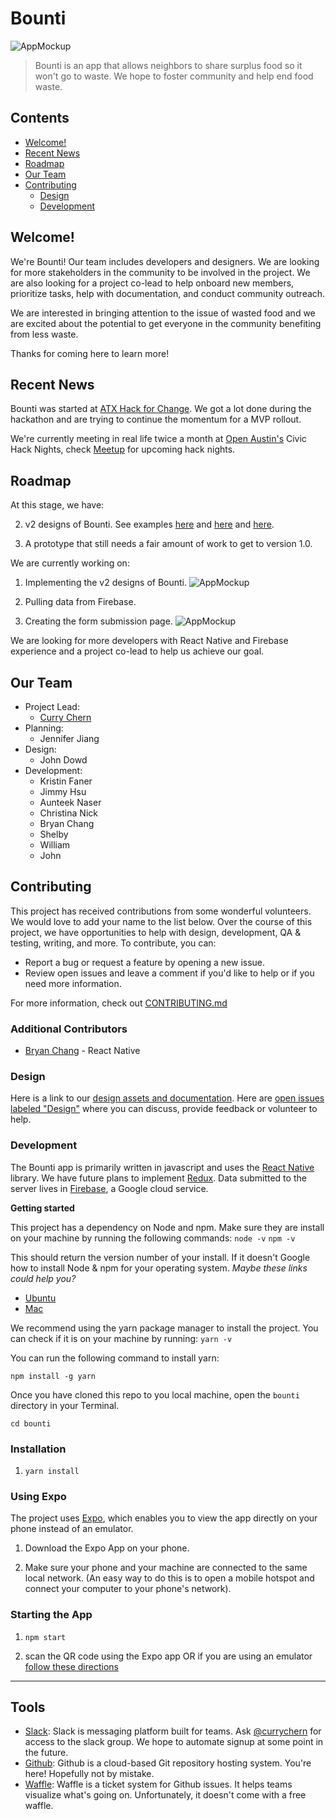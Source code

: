 # Bounti

![AppMockup](https://raw.githubusercontent.com/currychern/bounti/master/public/assets/app_mockup.png)

> Bounti is an app that allows neighbors to share surplus food so it won't go to waste. We hope to foster community and help end food waste.

## Contents

- [Welcome!](#welcome!)
- [Recent News](#recent-news)
- [Roadmap](#roadmap)
- [Our Team](#our-team)
- [Contributing](#contributing)
  - [Design](#design)
  - [Development](#development)

## Welcome!

We're Bounti! Our team includes developers and designers. We are looking for more stakeholders in the community to be involved in the project. We are also looking for a project co-lead to help onboard new members, prioritize tasks, help with documentation, and conduct community outreach.

We are interested in bringing attention to the issue of wasted food and we are excited about the potential to get everyone in the community benefiting from less waste.

Thanks for coming here to learn more!

## Recent News

Bounti was started at [ATX Hack for Change](). We got a lot done during the hackathon and are trying to continue the momentum for a MVP rollout.

We're currently meeting in real life twice a month at [Open Austin's](https://www.open-austin.org/) Civic Hack Nights, check [Meetup](https://www.meetup.com/Open-Austin/) for upcoming hack nights.

## Roadmap

At this stage, we have:

2. v2 designs of Bounti. See examples [here](https://raw.githubusercontent.com/currychern/bounti/master/public/assets/mockup_hackathon_final.png) and [here](https://raw.githubusercontent.com/currychern/bounti/master/public/assets/mockup_hackathon_final_2.png) and [here](https://raw.githubusercontent.com/currychern/bounti/master/public/assets/mockup_hackathon_final_3.png).

2. A prototype that still needs a fair amount of work to get to version 1.0.

We are currently working on:

1. Implementing the v2 designs of Bounti.
![AppMockup](https://raw.githubusercontent.com/currychern/bounti/master/public/assets/mockup_hackathon_final.png)

2. Pulling data from Firebase.

3. Creating the form submission page.
![AppMockup](https://raw.githubusercontent.com/currychern/bounti/master/public/assets/mockup_hackathon_final_2.png)

We are looking for more developers with React Native and Firebase experience and a project co-lead to help us achieve our goal.

## Our Team

- Project Lead:
  - [Curry Chern](https://github.com/currychern)
- Planning:
  - Jennifer Jiang
- Design:
  - John Dowd
- Development:
  - Kristin Faner
  - Jimmy Hsu
  - Aunteek Naser
  - Christina Nick
  - Bryan Chang
  - Shelby
  - William
  - John

## Contributing

This project has received contributions from some wonderful volunteers. We would love to add your name to the list below. Over the course of this project, we have opportunities to help with design, development, QA & testing, writing, and more. To contribute, you can:

- Report a bug or request a feature by opening a new issue.
- Review open issues and leave a comment if you'd like to help or if you need more information.

For more information, check out [CONTRIBUTING.md](/CONTRIBUTING.md)

### Additional Contributors
- [Bryan Chang](https://github.com/gitbchang) - React Native

### Design

Here is a link to our [design assets and documentation](./design). Here are [open issues labeled "Design"](https://github.com/currychern/bounti/issues?q=is%3Aissue%20is%3Aopen%20label%3Adesign) where you can discuss, provide feedback or volunteer to help.

### Development

The Bounti app is primarily written in javascript and uses the [React Native](https://facebook.github.io/react-native/) library. We have future plans to implement [Redux](http://redux.js.org/). Data submitted to the server lives in [Firebase](https://www.firebase.com/), a Google cloud service.

**Getting started**

This project has a dependency on Node and npm. Make sure they are install on your machine by running the following commands:
`node -v`
`npm -v`

This should return the version number of your install.
If it doesn't Google how to install Node & npm for your operating system.
_Maybe these links could help you?_
- [Ubuntu](https://www.digitalocean.com/community/tutorials/how-to-install-node-js-on-ubuntu-16-04)
- [Mac](https://nodesource.com/blog/installing-nodejs-tutorial-mac-os-x/)

We recommend using the yarn package manager to install the project. You can check if it is on your machine by running: `yarn -v`

You can run the following command to install yarn:

`npm install -g yarn`

Once you have cloned this repo to you local machine, open the `bounti` directory in your Terminal.

`cd bounti`

### Installation

1. `yarn install`

### Using Expo

The project uses [Expo](https://expo.io/), which enables you to view the app directly on your phone instead of an emulator.

1. Download the Expo App on your phone.

2. Make sure your phone and your machine are connected to the same local network. (An easy way to do this is to open a mobile hotspot and connect your computer to your phone's network).

### Starting the App

1. `npm start`

2. scan the QR code using the Expo app OR if you are using an emulator [follow these directions](https://docs.expo.io/versions/v17.0.0/introduction/installation.html)
___

## Tools

- [Slack](https://bounti-app.slack.com): Slack is messaging platform built for teams. Ask [@currychern](github.com/currychern) for access to the slack group. We hope to automate signup at some point in the future.
- [Github](github.com/currychern/bounti): Github is a cloud-based Git repository hosting system. You're here! Hopefully not by mistake.
- [Waffle](https://waffle.io/currychern/bounti): Waffle is a ticket system for Github issues. It helps teams visualize what's going on. Unfortunately, it doesn't come with a free waffle.
